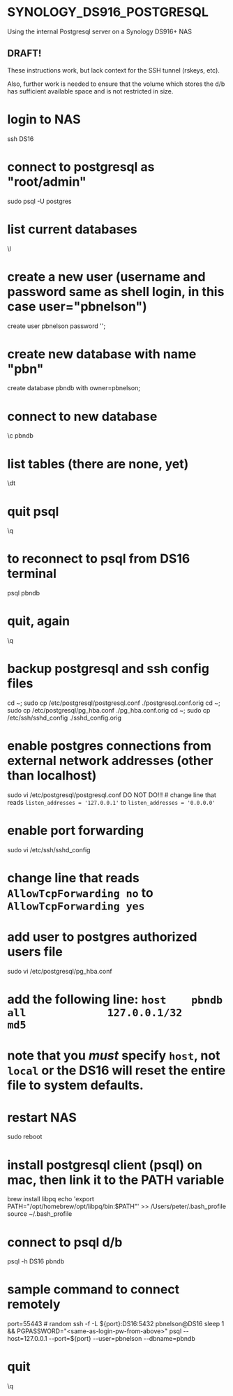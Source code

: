 # SYNOLOGY_DS916_POSTGRESQL
Using the internal Postgresql server on a Synology DS916+ NAS


## DRAFT! 

These instructions work, but lack context for the SSH tunnel (rskeys, etc). 

Also, further work is needed to ensure that the volume which stores the d/b has sufficient available space and is not restricted in size.



# login to NAS
ssh DS16

# connect to postgresql as "root/admin"
sudo psql -U postgres

# list current databases
\l

# create a new user (username and password same as shell login, in this case user="pbnelson")
create user pbnelson password '<same as login pw>';

# create new database with name "pbn"
create database pbndb with owner=pbnelson;

# connect to new database
\c pbndb

# list tables (there are none, yet)
\dt

# quit psql
\q

# to reconnect to psql from DS16 terminal 
psql pbndb

# quit, again
\q

# backup postgresql and ssh config files
cd ~; sudo cp /etc/postgresql/postgresql.conf ./postgresql.conf.orig
cd ~; sudo cp /etc/postgresql/pg_hba.conf ./pg_hba.conf.orig
cd ~; sudo cp /etc/ssh/sshd_config ./sshd_config.orig

# enable postgres connections from external network addresses (other than localhost)
sudo vi /etc/postgresql/postgresql.conf
DO NOT DO!!! # change line that reads `listen_addresses = '127.0.0.1'` to `listen_addresses = '0.0.0.0'`

# enable port forwarding
sudo vi /etc/ssh/sshd_config
# change line that reads `AllowTcpForwarding no` to `AllowTcpForwarding yes`

# add user to postgres authorized users file
sudo vi /etc/postgresql/pg_hba.conf
# add the following line: `host    pbndb           all             127.0.0.1/32            md5`
# note that you *must* specify `host`, not `local` or the DS16 will reset the entire file to system defaults.

# restart NAS
sudo reboot

# install postgresql client (psql) on mac, then link it to the PATH variable
brew install libpq
echo 'export PATH="/opt/homebrew/opt/libpq/bin:$PATH"' >> /Users/peter/.bash_profile
source ~/.bash_profile

# connect to psql d/b
psql -h DS16 pbndb

# sample command to connect remotely
port=55443 # random
ssh -f -L ${port}:DS16:5432 pbnelson@DS16 sleep 1 && PGPASSWORD="<same-as-login-pw-from-above>" psql --host=127.0.0.1 --port=${port} --user=pbnelson --dbname=pbndb

# quit
\q
